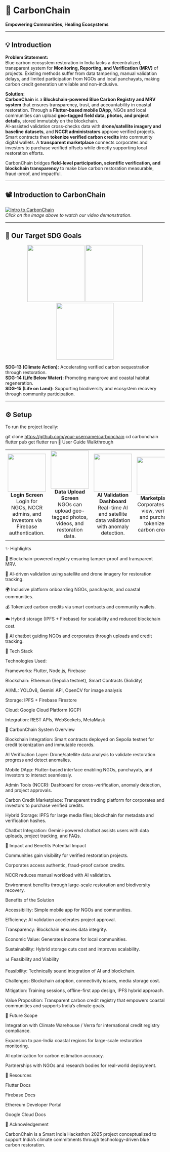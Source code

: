 # 🌊 **CarbonChain**
**Empowering Communities, Healing Ecosystems**

---

## 💡 Introduction

**Problem Statement:**  
Blue carbon ecosystem restoration in India lacks a decentralized, transparent system for **Monitoring, Reporting, and Verification (MRV)** of projects. Existing methods suffer from data tampering, manual validation delays, and limited participation from NGOs and local panchayats, making carbon credit generation unreliable and non-inclusive.

**Solution:**  
**CarbonChain** is a **Blockchain-powered Blue Carbon Registry and MRV system** that ensures transparency, trust, and accountability in coastal restoration. Through a **Flutter-based mobile DApp**, NGOs and local communities can upload **geo-tagged field data, photos, and project details**, stored immutably on the blockchain.  
AI-assisted validation cross-checks data with **drone/satellite imagery and baseline datasets**, and **NCCR administrators** approve verified projects.  
Smart contracts then **tokenize verified carbon credits** into community digital wallets. A **transparent marketplace** connects corporates and investors to purchase verified offsets while directly supporting local restoration efforts.  

CarbonChain bridges **field-level participation, scientific verification, and blockchain transparency** to make blue carbon restoration measurable, fraud-proof, and impactful.

---

## 📽️ **Introduction to CarbonChain**

[![Intro to CarbonChain](https://i.postimg.cc/J47DrjVd/Carbon-Chain-Thumbnail.jpg)](https://youtu.be/your-demo-link-here)  
*Click on the image above to watch our video demonstration.*

---

## 🎯 **Our Target SDG Goals**

<p align="center">
  <img src="https://i.postimg.cc/JhWwZ8kB/SDG-13.png" width="180"/>
  <img src="https://i.postimg.cc/QCwnVtYX/SDG-14.png" width="180"/>
  <img src="https://i.postimg.cc/W4t6ccZV/SDG-15.png" width="180"/>
</p>

**SDG-13 (Climate Action):** Accelerating verified carbon sequestration through restoration.  
**SDG-14 (Life Below Water):** Promoting mangrove and coastal habitat regeneration.  
**SDG-15 (Life on Land):** Supporting biodiversity and ecosystem recovery through community participation.  

---

## ⚙️ **Setup**

To run the project locally:

git clone https://github.com/your-username/carbonchain
cd carbonchain
flutter pub get
flutter run
📱 User Guide
Walkthrough
<table style="width: 100%;"> <tr> <td align="center" width="25%"> <img src="https://i.postimg.cc/yourimage1.jpg" width="120"/><br> <b>Login Screen</b><br> Login for NGOs, NCCR admins, and investors via Firebase authentication. </td> <td align="center" width="25%"> <img src="https://i.postimg.cc/yourimage2.jpg" width="120"/><br> <b>Data Upload Screen</b><br> NGOs can upload geo-tagged photos, videos, and restoration data. </td> <td align="center" width="25%"> <img src="https://i.postimg.cc/yourimage3.jpg" width="120"/><br> <b>AI Validation Dashboard</b><br> Real-time AI and satellite data validation with anomaly detection. </td> <td align="center" width="25%"> <img src="https://i.postimg.cc/yourimage4.jpg" width="120"/><br> <b>Marketplace</b><br> Corporates can view, verify, and purchase tokenized carbon credits. </td> </tr> </table>
✨ Highlights

🔗 Blockchain-powered registry ensuring tamper-proof and transparent MRV.

🤖 AI-driven validation using satellite and drone imagery for restoration tracking.

🌍 Inclusive platform onboarding NGOs, panchayats, and coastal communities.

💰 Tokenized carbon credits via smart contracts and community wallets.

☁️ Hybrid storage (IPFS + Firebase) for scalability and reduced blockchain cost.

💬 AI chatbot guiding NGOs and corporates through uploads and credit tracking.

🧠 Tech Stack

Technologies Used:


Frameworks: Flutter, Node.js, Firebase

Blockchain: Ethereum (Sepolia testnet), Smart Contracts (Solidity)

AI/ML: YOLOv8, Gemini API, OpenCV for image analysis

Storage: IPFS + Firebase Firestore

Cloud: Google Cloud Platform (GCP)

Integration: REST APIs, WebSockets, MetaMask

🧩 CarbonChain System Overview

Blockchain Integration:
Smart contracts deployed on Sepolia testnet for credit tokenization and immutable records.

AI Verification Layer:
Drone/satellite data analysis to validate restoration progress and detect anomalies.

Mobile DApp:
Flutter-based interface enabling NGOs, panchayats, and investors to interact seamlessly.

Admin Tools (NCCR):
Dashboard for cross-verification, anomaly detection, and project approvals.

Carbon Credit Marketplace:
Transparent trading platform for corporates and investors to purchase verified credits.

Hybrid Storage:
IPFS for large media files; blockchain for metadata and verification hashes.

Chatbot Integration:
Gemini-powered chatbot assists users with data uploads, project tracking, and FAQs.

🌱 Impact and Benefits
Potential Impact

Communities gain visibility for verified restoration projects.

Corporates access authentic, fraud-proof carbon credits.

NCCR reduces manual workload with AI validation.

Environment benefits through large-scale restoration and biodiversity recovery.

Benefits of the Solution

Accessibility: Simple mobile app for NGOs and communities.

Efficiency: AI validation accelerates project approval.

Transparency: Blockchain ensures data integrity.

Economic Value: Generates income for local communities.

Sustainability: Hybrid storage cuts cost and improves scalability.

📊 Feasibility and Viability

Feasibility: Technically sound integration of AI and blockchain.

Challenges: Blockchain adoption, connectivity issues, media storage cost.

Mitigation: Training sessions, offline-first app design, IPFS hybrid approach.

Value Proposition: Transparent carbon credit registry that empowers coastal communities and supports India’s climate goals.

🔮 Future Scope

Integration with Climate Warehouse / Verra for international credit registry compliance.

Expansion to pan-India coastal regions for large-scale restoration monitoring.

AI optimization for carbon estimation accuracy.

Partnerships with NGOs and research bodies for real-world deployment.

🧾 Resources

Flutter Docs

Firebase Docs

Ethereum Developer Portal

Google Cloud Docs

💚 Acknowledgement

CarbonChain is a Smart India Hackathon 2025 project conceptualized to support India’s climate commitments through technology-driven blue carbon restoration.
